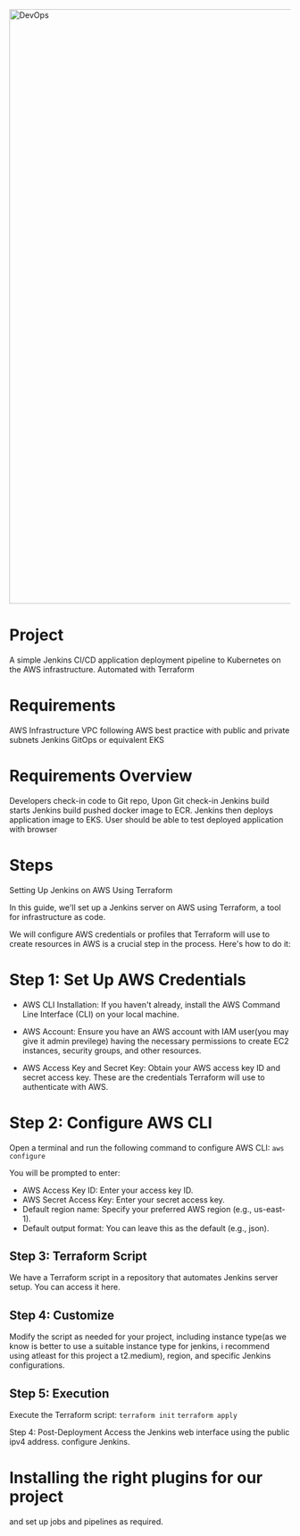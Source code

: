 <img width="1064" alt="DevOps" src="https://github.com/profebass99/jenkins-terraform-eks/assets/104143346/960fade6-bac1-4e5e-8bad-776598701de6">


# Project
A simple Jenkins CI/CD application deployment pipeline to Kubernetes on the AWS infrastructure. Automated with Terraform 

# Requirements
AWS Infrastructure
VPC following AWS best practice with public and private subnets
Jenkins
GitOps or equivalent
EKS

# Requirements Overview
Developers check-in code to Git repo, Upon Git check-in Jenkins build starts Jenkins build pushed docker image to ECR. 
Jenkins then deploys application image to EKS. User should be able to test deployed application with browser

# Steps 
Setting Up Jenkins on AWS Using Terraform

In this guide, we'll set up a Jenkins server on AWS using Terraform, a tool for infrastructure as code.

We will configure AWS credentials or profiles that Terraform will use to create resources in AWS is a crucial step in the process. Here's how to do it:

# Step 1: Set Up AWS Credentials

* AWS CLI Installation: If you haven't already, install the AWS Command Line Interface (CLI) on your local machine.

* AWS Account: Ensure you have an AWS account with IAM user(you may give it admin previlege) having  the necessary permissions to create EC2 instances, security groups, and other resources.

* AWS Access Key and Secret Key: Obtain your AWS access key ID and secret access key. These are the credentials Terraform will use to authenticate with AWS.

# Step 2: Configure AWS CLI

Open a terminal and run the following command to configure AWS CLI:
`aws configure`

You will be prompted to enter:
* AWS Access Key ID: Enter your access key ID.
* AWS Secret Access Key: Enter your secret access key.
* Default region name: Specify your preferred AWS region (e.g., us-east-1).
* Default output format: You can leave this as the default (e.g., json).

## Step 3: Terraform Script

We have a Terraform script in a repository that automates Jenkins server setup. You can access it here.

## Step 4: Customize

Modify the script as needed for your project, including instance type(as we know is better to use a suitable instance type for jenkins, i recommend using atleast for this project a t2.medium), region, and specific Jenkins configurations.

## Step 5: Execution
Execute the Terraform script:
`terraform init`
`terraform apply`

Step 4: Post-Deployment
Access the Jenkins web interface using the public ipv4 address. configure Jenkins.

# Installing the right plugins for our project




and set up jobs and pipelines as required.
